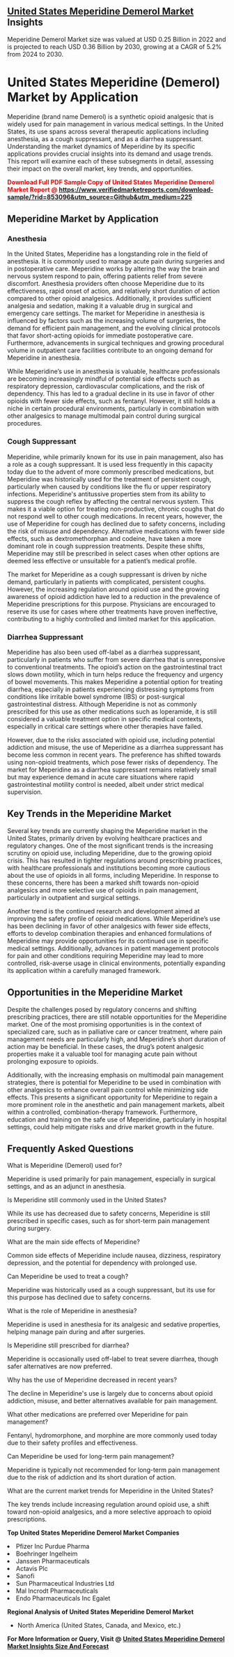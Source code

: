 <h2><a href="https://www.verifiedmarketreports.com/download-sample/?rid=853096&amp;utm_source=Github&amp;utm_medium=225" target="_blank">United States Meperidine Demerol Market</a> Insights</h2><p>Meperidine Demerol Market size was valued at USD 0.25 Billion in 2022 and is projected to reach USD 0.36 Billion by 2030, growing at a CAGR of 5.2% from 2024 to 2030.</p><p><h1>United States Meperidine (Demerol) Market by Application</h1> <p>Meperidine (brand name Demerol) is a synthetic opioid analgesic that is widely used for pain management in various medical settings. In the United States, its use spans across several therapeutic applications including anesthesia, as a cough suppressant, and as a diarrhea suppressant. Understanding the market dynamics of Meperidine by its specific applications provides crucial insights into its demand and usage trends. This report will examine each of these subsegments in detail, assessing their impact on the overall market, key trends, and opportunities. </p> <p><strong><p><span class=""><span style="color: #ff0000;"><strong>Download Full PDF Sample Copy of United States Meperidine Demerol Market Report</strong> @ </span><a href="https://www.verifiedmarketreports.com/download-sample/?rid=853096&amp;utm_source=Github&amp;utm_medium=225" target="_blank">https://www.verifiedmarketreports.com/download-sample/?rid=853096&amp;utm_source=Github&amp;utm_medium=225</a></span></p></strong></p> <h2>Meperidine Market by Application</h2> <h3>Anesthesia</h3> <p>In the United States, Meperidine has a longstanding role in the field of anesthesia. It is commonly used to manage acute pain during surgeries and in postoperative care. Meperidine works by altering the way the brain and nervous system respond to pain, offering patients relief from severe discomfort. Anesthesia providers often choose Meperidine due to its effectiveness, rapid onset of action, and relatively short duration of action compared to other opioid analgesics. Additionally, it provides sufficient analgesia and sedation, making it a valuable drug in surgical and emergency care settings. The market for Meperidine in anesthesia is influenced by factors such as the increasing volume of surgeries, the demand for efficient pain management, and the evolving clinical protocols that favor short-acting opioids for immediate postoperative care. Furthermore, advancements in surgical techniques and growing procedural volume in outpatient care facilities contribute to an ongoing demand for Meperidine in anesthesia. <p>While Meperidine’s use in anesthesia is valuable, healthcare professionals are becoming increasingly mindful of potential side effects such as respiratory depression, cardiovascular complications, and the risk of dependency. This has led to a gradual decline in its use in favor of other opioids with fewer side effects, such as fentanyl. However, it still holds a niche in certain procedural environments, particularly in combination with other analgesics to manage multimodal pain control during surgical procedures.</p> <h3>Cough Suppressant</h3> <p>Meperidine, while primarily known for its use in pain management, also has a role as a cough suppressant. It is used less frequently in this capacity today due to the advent of more commonly prescribed medications, but Meperidine was historically used for the treatment of persistent cough, particularly when caused by conditions like the flu or upper respiratory infections. Meperidine's antitussive properties stem from its ability to suppress the cough reflex by affecting the central nervous system. This makes it a viable option for treating non-productive, chronic coughs that do not respond well to other cough medications. In recent years, however, the use of Meperidine for cough has declined due to safety concerns, including the risk of misuse and dependency. Alternative medications with fewer side effects, such as dextromethorphan and codeine, have taken a more dominant role in cough suppression treatments. Despite these shifts, Meperidine may still be prescribed in select cases when other options are deemed less effective or unsuitable for a patient’s medical profile.</p> <p>The market for Meperidine as a cough suppressant is driven by niche demand, particularly in patients with complicated, persistent coughs. However, the increasing regulation around opioid use and the growing awareness of opioid addiction have led to a reduction in the prevalence of Meperidine prescriptions for this purpose. Physicians are encouraged to reserve its use for cases where other treatments have proven ineffective, contributing to a highly controlled and limited market for this application.</p> <h3>Diarrhea Suppressant</h3> <p>Meperidine has also been used off-label as a diarrhea suppressant, particularly in patients who suffer from severe diarrhea that is unresponsive to conventional treatments. The opioid’s action on the gastrointestinal tract slows down motility, which in turn helps reduce the frequency and urgency of bowel movements. This makes Meperidine a potential option for treating diarrhea, especially in patients experiencing distressing symptoms from conditions like irritable bowel syndrome (IBS) or post-surgical gastrointestinal distress. Although Meperidine is not as commonly prescribed for this use as other medications such as loperamide, it is still considered a valuable treatment option in specific medical contexts, especially in critical care settings where other therapies have failed. <p>However, due to the risks associated with opioid use, including potential addiction and misuse, the use of Meperidine as a diarrhea suppressant has become less common in recent years. The preference has shifted towards using non-opioid treatments, which pose fewer risks of dependency. The market for Meperidine as a diarrhea suppressant remains relatively small but may experience demand in acute care situations where rapid gastrointestinal motility control is needed, albeit under strict medical supervision.</p> <h2>Key Trends in the Meperidine Market</h2> <p>Several key trends are currently shaping the Meperidine market in the United States, primarily driven by evolving healthcare practices and regulatory changes. One of the most significant trends is the increasing scrutiny on opioid use, including Meperidine, due to the growing opioid crisis. This has resulted in tighter regulations around prescribing practices, with healthcare professionals and institutions becoming more cautious about the use of opioids in all forms, including Meperidine. In response to these concerns, there has been a marked shift towards non-opioid analgesics and more selective use of opioids in pain management, particularly in outpatient and surgical settings.</p> <p>Another trend is the continued research and development aimed at improving the safety profile of opioid medications. While Meperidine’s use has been declining in favor of other analgesics with fewer side effects, efforts to develop combination therapies and enhanced formulations of Meperidine may provide opportunities for its continued use in specific medical settings. Additionally, advances in patient management protocols for pain and other conditions requiring Meperidine may lead to more controlled, risk-averse usage in clinical environments, potentially expanding its application within a carefully managed framework.</p> <h2>Opportunities in the Meperidine Market</h2> <p>Despite the challenges posed by regulatory concerns and shifting prescribing practices, there are still notable opportunities for the Meperidine market. One of the most promising opportunities is in the context of specialized care, such as in palliative care or cancer treatment, where pain management needs are particularly high, and Meperidine’s short duration of action may be beneficial. In these cases, the drug’s potent analgesic properties make it a valuable tool for managing acute pain without prolonging exposure to opioids.</p> <p>Additionally, with the increasing emphasis on multimodal pain management strategies, there is potential for Meperidine to be used in combination with other analgesics to enhance overall pain control while minimizing side effects. This presents a significant opportunity for Meperidine to regain a more prominent role in the anesthetic and pain management markets, albeit within a controlled, combination-therapy framework. Furthermore, education and training on the safe use of Meperidine, particularly in hospital settings, could help mitigate risks and drive market growth in the future.</p> <h2>Frequently Asked Questions</h2> <p>What is Meperidine (Demerol) used for?</p> <p>Meperidine is used primarily for pain management, especially in surgical settings, and as an adjunct in anesthesia.</p> <p>Is Meperidine still commonly used in the United States?</p> <p>While its use has decreased due to safety concerns, Meperidine is still prescribed in specific cases, such as for short-term pain management during surgery.</p> <p>What are the main side effects of Meperidine?</p> <p>Common side effects of Meperidine include nausea, dizziness, respiratory depression, and the potential for dependency with prolonged use.</p> <p>Can Meperidine be used to treat a cough?</p> <p>Meperidine was historically used as a cough suppressant, but its use for this purpose has declined due to safety concerns.</p> <p>What is the role of Meperidine in anesthesia?</p> <p>Meperidine is used in anesthesia for its analgesic and sedative properties, helping manage pain during and after surgeries.</p> <p>Is Meperidine still prescribed for diarrhea?</p> <p>Meperidine is occasionally used off-label to treat severe diarrhea, though safer alternatives are now preferred.</p> <p>Why has the use of Meperidine decreased in recent years?</p> <p>The decline in Meperidine's use is largely due to concerns about opioid addiction, misuse, and better alternatives available for pain management.</p> <p>What other medications are preferred over Meperidine for pain management?</p> <p>Fentanyl, hydromorphone, and morphine are more commonly used today due to their safety profiles and effectiveness.</p> <p>Can Meperidine be used for long-term pain management?</p> <p>Meperidine is typically not recommended for long-term pain management due to the risk of addiction and its short duration of action.</p> <p>What are the current market trends for Meperidine in the United States?</p> <p>The key trends include increasing regulation around opioid use, a shift toward non-opioid analgesics, and a more selective approach to opioid prescriptions.</p> </p><p><strong>Top United States Meperidine Demerol Market Companies</strong></p><div data-test-id=""><p><li>Pfizer Inc Purdue Pharma</li><li> Boehringer Ingelheim</li><li> Janssen Pharmaceuticals</li><li> Actavis Plc</li><li> Sanofi</li><li> Sun Pharmaceutical Industries Ltd</li><li> Mal Incrodt Pharmaceuticals</li><li> Endo Pharmaceuticals Inc Egalet</li></p><div><strong>Regional Analysis of&nbsp;United States Meperidine Demerol Market</strong></div><ul><li dir="ltr"><p dir="ltr">North America&nbsp;(United States, Canada, and Mexico, etc.)</p></li></ul><p><strong>For More Information or Query, Visit @&nbsp;</strong><strong><a href="https://www.verifiedmarketreports.com/product/meperidine-demerol-market/?utm_source=Github&amp;utm_medium=225" target="_blank">United States Meperidine Demerol Market Insights Size And Forecast</a></strong></p></div>
